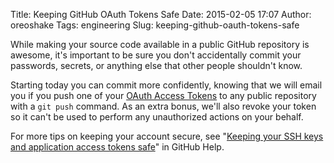 Title: Keeping GitHub OAuth Tokens Safe
Date: 2015-02-05 17:07
Author: oreoshake
Tags: engineering
Slug: keeping-github-oauth-tokens-safe

While making your source code available in a public GitHub repository is
awesome, it's important to be sure you don't accidentally commit your
passwords, secrets, or anything else that other people shouldn't know.

</p>

Starting today you can commit more confidently, knowing that we will
email you if you push one of your [OAuth Access
Tokens](https://developer.github.com/v3/oauth/) to any public repository
with a `git push` command. As an extra bonus, we'll also revoke your
token so it can't be used to perform any unauthorized actions on your
behalf.

</p>

For more tips on keeping your account secure, see "[Keeping your SSH
keys and application access tokens
safe](https://help.github.com/articles/keeping-your-ssh-keys-and-application-access-tokens-safe/)"
in GitHub Help.

</p>

